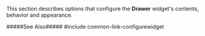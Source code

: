 <!--shortDescription-->
This section describes options that configure the **Drawer** widget's contents, behavior and appearance.
<!--/shortDescription-->

<!--fullDescription-->
#####See Also#####
#include common-link-configurewidget
<!--/fullDescription-->
